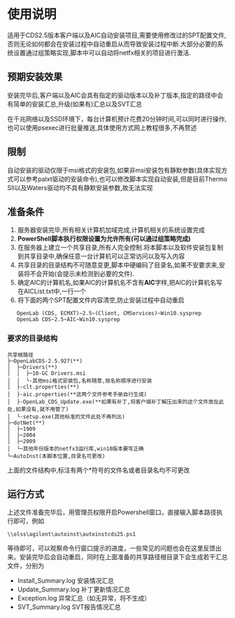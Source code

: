 # 使用说明

适用于CDS2.5版本客户端以及AIC自动安装项目,需要使用修改过的SPT配置文件,否则无论如何都会在安装过程中自动重启从而导致安装过程中断.大部分必要的系统设置通过组策略实现,脚本中可以自动将netfx相关的项目进行激活.

## 预期安装效果

安装完毕后,客户端以及AIC会具有指定的驱动版本以及补丁版本,指定的路径中会有简单的安装汇总,升级(如果有)汇总以及SVT汇总

在千兆网络以及SSD环境下，每台计算机预计花费20分钟时间,可以同时进行操作,也可以使用psexec进行批量推送,具体使用方式网上教程很多,不再赘述

## 限制

自动安装的驱动仅限于msi格式的安装包,如果非msi安装包有静默参数(具体实现方式可以参考palxt驱动的安装命令),也可以修改脚本实现自动安装,但是目前Thermo SII以及Waters驱动均不具有静默安装参数,故无法实现

## 准备条件

1. 服务器安装完毕,所有相关计算机加域完成,计算机相关的系统设置完成
2. **PowerShell脚本执行权限设置为允许所有(可以通过组策略完成)**
3. 在服务器上建立一个共享目录,所有人完全控制.将本脚本以及软件安装包复制到共享目录中,确保任意一台计算机可以正常访问以及写入内容
4. 共享目录的目录结构不可随意变更,脚本中硬编码了目录名,如果不安要求来,安装将不会开始(会提示未检测到必要的文件).
5. 确定AIC的计算机名,如果AIC的计算机名不含有**AIC**字样,把AIC的计算机名写在AICList.txt中,一行一个
6. 将下面的两个SPT配置文件内容清空,防止安装过程中自动重启

```
   OpenLab (CDS, ECMXT)~2.5~(Client, CMServices)~Win10.sysprep
   OpenLab CDS~2.5~AIC~Win10.sysprep
```

### 要求的目录结构

```
共享根路径
├─OpenLabCDS-2.5.927(**)
│  ├─Drivers(**)
│  │  ├─10-GC Drivers.msi
│  │  └-其他msi格式安装包,名称随意,按名称顺序进行安装
│  ├-clt.properties(**)
│  ├-aic.properties(**这两个文件参考手册自行生成)
│  ├-OpenLab_CDS_Update.exe(**如果有补丁,将客户端补丁解压出来的这个文件放在此处,如果没有,就不用管了)
│  └-setup.exe(其他标准的文件此处不再列出)
├─dotNet(**)
│  ├─1909
│  ├─2004
│  ├─2009
│  └─其他年份版本的netfx3运行库,win10版本要写正确
└─AutoInst(本脚本位置,目录名可更改)
```

上面的文件结构中,标注有两个*符号的文件名或者目录名均不可更改

## 运行方式
上述文件准备完毕后，用管理员权限开启Powershell窗口，直接输入脚本路径执行即可，例如

`\\olss\agilent\autoinst\autoinstcds25.ps1`

等待即可，可以观察命令行窗口提示的进度，一些常见的问题也会在这里反馈出来。安装完毕后会自动重启，同时在上面准备的共享路径根目录下会生成若干汇总文件，分别为

- Install_Summary.log   安装情况汇总
- Update_Summary.log    补丁更新情况汇总
- Exception.log         异常汇总（如无异常，将不生成）
- SVT_Summary.log       SVT报告情况汇总
